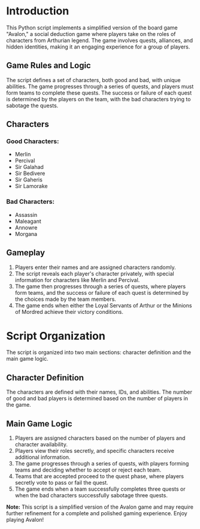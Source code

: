 # Introduction

This Python script implements a simplified version of the board game "Avalon," a social deduction game where players take on the roles of characters from Arthurian legend. The game involves quests, alliances, and hidden identities, making it an engaging experience for a group of players.

## Game Rules and Logic

The script defines a set of characters, both good and bad, with unique abilities. The game progresses through a series of quests, and players must form teams to complete these quests. The success or failure of each quest is determined by the players on the team, with the bad characters trying to sabotage the quests.

## Characters

### Good Characters:

- Merlin
- Percival
- Sir Galahad
- Sir Bedivere
- Sir Gaheris
- Sir Lamorake

### Bad Characters:

- Assassin
- Maleagant
- Annowre
- Morgana

## Gameplay

1. Players enter their names and are assigned characters randomly.
2. The script reveals each player's character privately, with special information for characters like Merlin and Percival.
3. The game then progresses through a series of quests, where players form teams, and the success or failure of each quest is determined by the choices made by the team members.
4. The game ends when either the Loyal Servants of Arthur or the Minions of Mordred achieve their victory conditions.

# Script Organization

The script is organized into two main sections: character definition and the main game logic.

## Character Definition

The characters are defined with their names, IDs, and abilities. The number of good and bad players is determined based on the number of players in the game.

## Main Game Logic

1. Players are assigned characters based on the number of players and character availability.
2. Players view their roles secretly, and specific characters receive additional information.
3. The game progresses through a series of quests, with players forming teams and deciding whether to accept or reject each team.
4. Teams that are accepted proceed to the quest phase, where players secretly vote to pass or fail the quest.
5. The game ends when a team successfully completes three quests or when the bad characters successfully sabotage three quests.

**Note:** This script is a simplified version of the Avalon game and may require further refinement for a complete and polished gaming experience. Enjoy playing Avalon!
